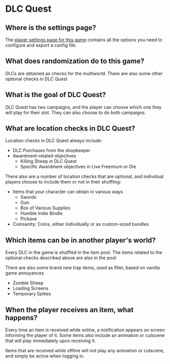# DLC Quest

## Where is the settings page?

The [player settings page for this game](../player-settings) contains all the options you need to configure and export a
config file.

## What does randomization do to this game?

DLCs are obtained as checks for the multiworld. There are also some other optional checks in DLC Quest


## What is the goal of DLC Quest?

DLC Quest has two campaigns, and the player can choose which one they will play for their slot.
They can also choose to do both campaigns.


## What are location checks in DLC Quest?

Location checks in DLC Quest always include:
- DLC Purchases from the shopkeeper
- Awardment-related objectives
  - Killing Sheep in DLC Quest
  - Specific Awardment objectives in Live Freemium or Die

There also are a number of location checks that are optional, and individual players choose to include them or not in their shuffling:
- Items that your character can obtain in various ways
  - Swords
  - Gun
  - Box of Various Supplies
  - Humble Indie Bindle
  - Pickaxe
- Coinsanity: Coins, either individually or as custom-sized bundles


## Which items can be in another player's world?

Every DLC in the game is shuffled in the item pool. The items related to the optional checks described above are also in the pool

There are also some brand new trap items, used as filler, based on vanilla game annoyances
- Zombie Sheep
- Loading Screens
- Temporary Spikes

## When the player receives an item, what happens?

Every time an item is received while online, a notification appears on screen informing the player of it.
Some items also include an animation or cutscene that will play immediately upon receiving it.

Items that are received while offline will not play any animation or cutscene, and simply be active when logging in.